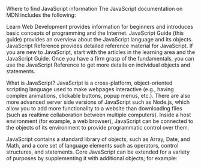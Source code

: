 Where to find JavaScript information
The JavaScript documentation on MDN includes the following:

Learn Web Development provides information for beginners and introduces basic concepts of programming and the Internet.
JavaScript Guide (this guide) provides an overview about the JavaScript language and its objects.
JavaScript Reference provides detailed reference material for JavaScript.
If you are new to JavaScript, start with the articles in the learning area and the JavaScript Guide. Once you have a firm grasp of the fundamentals, you can use the JavaScript Reference to get more details on individual objects and statements.

What is JavaScript?
JavaScript is a cross-platform, object-oriented scripting language used to make webpages interactive (e.g., having complex animations, clickable buttons, popup menus, etc.). There are also more advanced server side versions of JavaScript such as Node.js, which allow you to add more functionality to a website than downloading files (such as realtime collaboration between multiple computers). Inside a host environment (for example, a web browser), JavaScript can be connected to the objects of its environment to provide programmatic control over them.

JavaScript contains a standard library of objects, such as Array, Date, and Math, and a core set of language elements such as operators, control structures, and statements. Core JavaScript can be extended for a variety of purposes by supplementing it with additional objects; for example:

